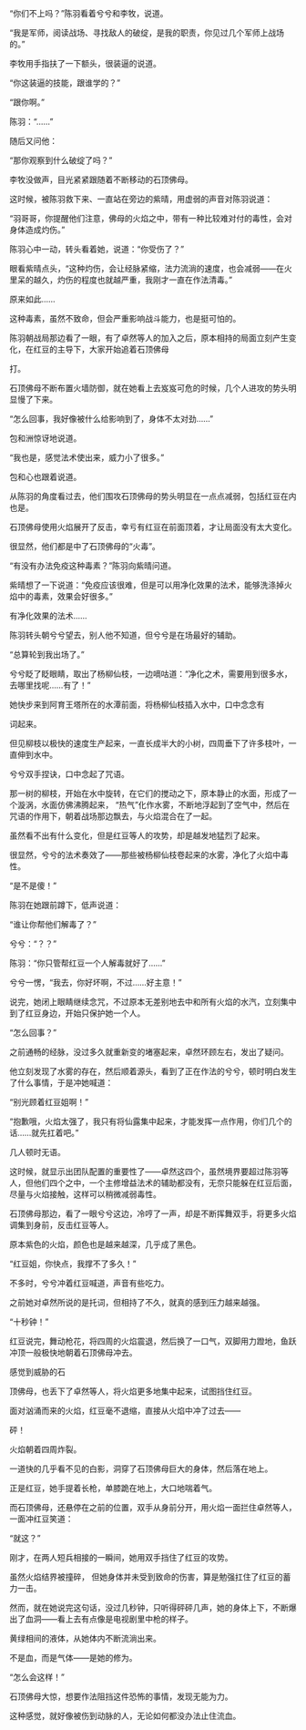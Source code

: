 “你们不上吗？”陈羽看着兮兮和李牧，说道。

“我是军师，阅读战场、寻找敌人的破绽，是我的职责，你见过几个军师上战场的。”

李牧用手指扶了一下额头，很装逼的说道。

“你这装逼的技能，跟谁学的？”

“跟你啊。”

陈羽：“……”

随后又问他：

“那你观察到什么破绽了吗？”

李牧没做声，目光紧紧跟随着不断移动的石顶佛母。

这时候，被陈羽救下来、一直站在旁边的紫晴，用虚弱的声音对陈羽说道：

“羽哥哥，你提醒他们注意，佛母的火焰之中，带有一种比较难对付的毒性，会对身体造成灼伤。”

陈羽心中一动，转头看着她，说道：“你受伤了？”

眼看紫晴点头，“这种灼伤，会让经脉紧缩，法力流淌的速度，也会减弱——在火里呆的越久，灼伤的程度也就越严重，我刚才一直在作法清毒。”

原来如此……

这种毒素，虽然不致命，但会严重影响战斗能力，也是挺可怕的。

陈羽朝战局那边看了一眼，有了卓然等人的加入之后，原本相持的局面立刻产生变化，在红豆的主导下，大家开始追着石顶佛母

打。

石顶佛母不断布置火墙防御，就在她看上去岌岌可危的时候，几个人进攻的势头明显慢了下来。

“怎么回事，我好像被什么给影响到了，身体不太对劲……”

包和洲惊讶地说道。

“我也是，感觉法术使出来，威力小了很多。”

包和心也跟着说道。

从陈羽的角度看过去，他们围攻石顶佛母的势头明显在一点点减弱，包括红豆在内也是。

石顶佛母使用火焰展开了反击，幸亏有红豆在前面顶着，才让局面没有太大变化。

很显然，他们都是中了石顶佛母的“火毒”。

“有没有办法免疫这种毒素？”陈羽向紫晴问道。

紫晴想了一下说道：“免疫应该很难，但是可以用净化效果的法术，能够洗涤掉火焰中的毒素，效果会好很多。”

有净化效果的法术……

陈羽转头朝兮兮望去，别人他不知道，但兮兮是在场最好的辅助。

“总算轮到我出场了。”

兮兮眨了眨眼睛，取出了杨柳仙枝，一边嘀咕道：“净化之术，需要用到很多水，去哪里找呢……有了！”

她快步来到阿育王塔所在的水潭前面，将杨柳仙枝插入水中，口中念念有

词起来。

但见柳枝以极快的速度生产起来，一直长成半大的小树，四周垂下了许多枝叶，一直伸到水中。

兮兮双手捏诀，口中念起了咒语。

那一树的柳枝，开始在水中旋转，在它们的搅动之下，原本静止的水面，形成了一个漩涡，水面仿佛沸腾起来， “热气”化作水雾，不断地浮起到了空气中，然后在咒语的作用下，朝着战场那边飘去，与火焰混合在了一起。

虽然看不出有什么变化，但是红豆等人的攻势，却是越发地猛烈了起来。

很显然，兮兮的法术奏效了——那些被杨柳仙枝卷起来的水雾，净化了火焰中毒性。

“是不是傻！”

陈羽在她跟前蹲下，低声说道：

“谁让你帮他们解毒了？”

兮兮：“？？”

陈羽：“你只管帮红豆一个人解毒就好了……”

兮兮一愣，“我去，你好坏啊，不过……好主意！”

说完，她闭上眼睛继续念咒，不过原本无差别地去中和所有火焰的水汽，立刻集中到了红豆身边，开始只保护她一个人。

“怎么回事？”

之前通畅的经脉，没过多久就重新变的堵塞起来，卓然环顾左右，发出了疑问。

他立刻发现了水雾的存在，然后顺着源头，看到了正在作法的兮兮，顿时明白发生了什么事情，于是冲她喊道：

“别光顾着红豆姐啊！”

“抱歉哦，火焰太强了，我只有将仙露集中起来，才能发挥一点作用，你们几个的话……就先扛着吧。”

几人顿时无语。

这时候，就显示出团队配置的重要性了——卓然这四个，虽然境界要超过陈羽等人，但他们四个之中，一个主修增益法术的辅助都没有，无奈只能躲在红豆后面，尽量与火焰接触，这样可以稍微减弱毒性。

石顶佛母那边，看了一眼兮兮这边，冷哼了一声，却是不断挥舞双手，将更多火焰调集到身前，反击红豆等人。

原本紫色的火焰，颜色也是越来越深，几乎成了黑色。

“红豆姐，你快点，我撑不了多久！”

不多时，兮兮冲着红豆喊道，声音有些吃力。

之前她对卓然所说的是托词，但相持了不久，就真的感到压力越来越强。

“十秒钟！”

红豆说完，舞动枪花，将四周的火焰震退，然后换了一口气，双脚用力蹬地，鱼跃冲顶一般极快地朝着石顶佛母冲去。

感觉到威胁的石

顶佛母，也丢下了卓然等人，将火焰更多地集中起来，试图挡住红豆。

面对汹涌而来的火焰，红豆毫不退缩，直接从火焰中冲了过去——

砰！

火焰朝着四周炸裂。

一道快的几乎看不见的白影，洞穿了石顶佛母巨大的身体，然后落在地上。

正是红豆，她手提着长枪，单膝跪在地上，大口地喘着气。

而石顶佛母，还悬停在之前的位置，双手从身前分开，用火焰一面拦住卓然等人，一面冲红豆笑道：

“就这？”

刚才，在两人短兵相接的一瞬间，她用双手挡住了红豆的攻势。

虽然火焰结界被撞碎， 但她身体并未受到致命的伤害，算是勉强扛住了红豆的蓄力一击。

然而，就在她说完这句话，没过几秒钟，只听得砰砰几声，她的身体上下，不断爆出了血洞——看上去有点像是电视剧里中枪的样子。

黄绿相间的液体，从她体内不断流淌出来。

不是血，而是气体——是她的修为。

“怎么会这样！”

石顶佛母大惊，想要作法阻挡这件恐怖的事情，发现无能为力。

这种感觉，就好像被伤到动脉的人，无论如何都没办法止住流血。
